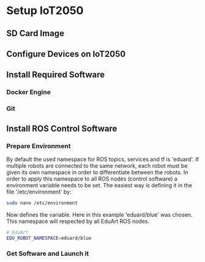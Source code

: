 # Setup IoT2050

## SD Card Image

## Configure Devices on IoT2050

## Install Required Software

### Docker Engine

### Git

## Install ROS Control Software

### Prepare Environment

By default the used namespace for ROS topics, services and tf is 'eduard'. If multiple robots are connected to the same network, each robot must be given its own namespace in order to differentiate between the robots. In order to apply this namespace to all ROS nodes (control software) a environment variable needs to be set. The easiest way is defining it in the file '/etc/environment' by:

```bash
sudo nano /etc/environment
```

Now defines the variable. Here in this example 'eduard/blue' was chosen. This namespace will respected by all EduArt ROS nodes.

```bash
# EduArt
EDU_ROBOT_NAMESPACE=eduard/blue
```

### Get Software and Launch it
